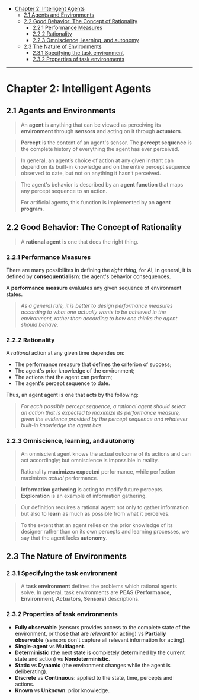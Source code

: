- [Chapter 2: Intelligent Agents](#chapter-2-intelligent-agents)
  - [2.1 Agents and Environments](#21-agents-and-environments)
  - [2.2 Good Behavior: The Concept of Rationality](#22-good-behavior-the-concept-of-rationality)
    - [2.2.1 Performance Measures](#221-performance-measures)
    - [2.2.2 Rationality](#222-rationality)
    - [2.2.3 Omniscience, learning, and autonomy](#223-omniscience-learning-and-autonomy)
  - [2.3 The Nature of Environments](#23-the-nature-of-environments)
    - [2.3.1 Specifying the task environment](#231-specifying-the-task-environment)
    - [2.3.2 Properties of task environments](#232-properties-of-task-environments)


---
# Chapter 2: Intelligent Agents

## 2.1 Agents and Environments

> An **agent** is anything that can be viewed as perceiving its **environment** through **sensors** and acting on it through **actuators**.

> **Percept** is the content of an agent's sensor. The **percept sequence** is the complete history of everything the agent has ever perceived.

> In general, an agent’s choice of action at any given instant can depend on its built-in knowledge and on the entire percept sequence observed to date, but not on anything it hasn’t perceived.

> The agent's behavior is described by an **agent function** that maps any percept sequence to an action.
> 
> For artificial agents, this function is implemented by an **agent program**.

## 2.2 Good Behavior: The Concept of Rationality

> A **rational agent** is one that does the right thing.
 
### 2.2.1 Performance Measures

There are many possibilites in defining the *right thing*, for AI, in general, it is defined by **consequentialism**: the agent's behavior consequences.

A **performance measure** evaluates any given sequence of environment states. 

>  *As a general rule, it is better to design performance measures according to what one actually wants to be achieved in the environment, rather than according to how one thinks the agent should behave.*

### 2.2.2 Rationality

A *rational* action at any given time dependes on:

- The performance measure that defines the criterion of success;
- The agent's prior knowledge of the environment;
- The actions that the agent can perform;
- The agent's percept sequence to date.

Thus, an agent agent is one that acts by the following:

> *For each possible percept sequence, a rational agent should select an action that is expected to maximize its performance measure, given the evidence provided by the percept sequence and whatever built-in knowledge the agent has.*

### 2.2.3 Omniscience, learning, and autonomy

> An omniscient agent knows the actual outcome of its actions and can act accordingly; but omniscience is impossible in reality.
> 
> Rationality **maximizes expected** performance, while perfection maximizes *actual* performance.

> **Information gathering** is acting to modify future percepts. **Exploration** is an example of information gathering.

> Our definition requires a rational agent not only to gather information but also to **learn** as much as possible from what it perceives.

> To the extent that an agent relies on the prior knowledge of its designer rather than on its own percepts and learning processes, we say that the agent lacks **autonomy**. 

## 2.3 The Nature of Environments

### 2.3.1 Specifying the task environment

> A **task environment** defines the problems which rational agents solve. In general, task environments are **PEAS (Performance, Environment, Actuators, Sensors)** descriptions.

### 2.3.2 Properties of task environments

- **Fully observable** (sensors provides access to the complete state of the environment, or those that are *relevant* for acting) vs **Partially observable** (sensors don't capture all relevant information for acting).
- **Single-agent** vs **Multiagent**.
- **Deterministic** (the next state is completely determined by the current state and action)  vs **Nondeterministic**.
- **Static** vs **Dynamic** (the environment changes while the agent is deliberating).
- **Discrete** vs **Continuous**: applied to the state, time, percepts and actions.
- **Known** vs **Unknown**: prior knowledge.

